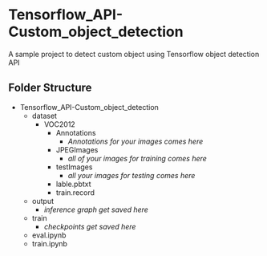 # Tensorflow_API-Custom_object_detection
A sample project to detect custom object using Tensorflow object detection API

## Folder Structure
- Tensorflow_API-Custom_object_detection
  - dataset
    - VOC2012
      - Annotations
        - *Annotations for your images comes here*
      - JPEGImages
        - *all of your images for training comes here*
      - testImages
        - *all your images for testing comes here*
      - lable.pbtxt
      - train.record
   - output
     - *inference graph get saved here*
   - train
     - *checkpoints get saved here*
   - eval.ipynb
   - train.ipynb
